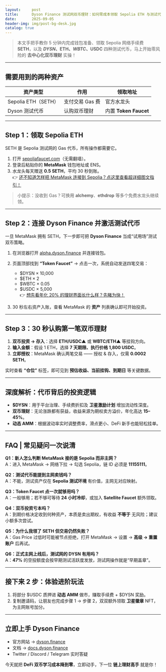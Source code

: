 ```yaml
---
layout:     post
title:      Dyson Finance 测试网双币理财：如何零成本领取 Sepolia ETH 与测试代币
date:       2025-09-05
header-img: img/post-bg-desk.jpg
catalog: true
---
```


> 本文手把手教你 5 分钟内完成钱包准备、领取 Sepolia 网络手续费 **SETH**，以及 **$DYSN、$ETH、$WBTC、$USDC** 四种测试代币，马上开始零风险的 **去中心化双币理财** 实操！

---

## 需要用到的两种资产  
| 资产类型 | 作用 | 领取地址 |
|---------|------|----------|
| Sepolia ETH（SETH） | 支付交易 Gas 费 | 官方水龙头 |
| Dyson 测试代币 | 认购双币理财 | 内置 **Token Faucet** |

---

## Step 1：领取 Sepolia ETH  
SETH 是 Sepolia 测试网的 Gas 代币，所有操作都需要它。

1. 打开 [sepoliafaucet.com](https://sepoliafaucet.com/)（无需翻墙）。  
2. 登录后粘贴你的 **MetaMask** 钱包地址或 ENS。  
3. 水龙头每天赠送 **0.5 SETH**，平均 30 秒到账。  
   👉 [还不知道怎样把 MetaMask 连接到 Sepolia？点这里查看超详细图文指引！](https://okxdog.com/)  

> 小提示：没收到 Gas？可换用 **alchemy**、**ethdrop** 等多个免费水龙头继续领。

---

## Step 2：连接 Dyson Finance 并激活测试代币  
一旦 MetaMask 拥有 SETH，下一步即可把 **Dyson Finance** 当成“试用场”测试双币策略。

1. 在浏览器打开 [alpha.dyson.finance](https://alpha.dyson.finance/dual-investment/deposit) 并连接钱包。  
2. 页面顶部找到 **“Token Faucet”** → 点击一次，系统自动发送四笔交易：  
   - $DYSN × 10,000  
   - $ETH × 2  
   - $WBTC × 0.05  
   - $USDC × 5,000  
   👉 [想先看年化 20% 的理财界面长什么样？先睹为快！](https://okxdog.com/)  

3. 30 秒左右资产入账，查看 MetaMask 的 **资产** 列表确认即可开始投资。

---

## Step 3：30 秒认购第一笔双币理财  
1. **双币投资 → 存入**：选择 **ETH/USDC▲** 或 **WBTC/ETH▲** 等挂钩方向。  
2. **输入金额**：假设 1 ETH，选择 **7 天期限、执行价格 1,800 USDC**。  
3. **立即授权**：MetaMask 确认两笔交易 —— 授权 & 存入，仅需 **0.0002 SETH**。  

实时查看 **“仓位”** 标签，即可见到 **预估收益、当前挂钩、到期日** 等关键数据。

---

## 深度解析：代币背后的投资逻辑  
- **$DYSN**：用于平台治理、手续费折扣及 **卫星激励计划** 增加流动性深度。  
- **双币理财**：无论涨跌都有获益，收益来源为期权卖方溢价，年化高达 **15–45%**。  
- **动态 AMM**：根据波动率实时调整费率，滑点更小、DeFi 新手也能轻松挂单。

---

## FAQ | 常见疑问一次说清

**Q1：新人怎么判断 MetaMask 接的是 Sepolia 而非主网？**  
A：进入 MetaMask → 网络下拉 → 勾选 Sepolia，链 ID 必须是 **11155111**。

**Q2：测试代币能提到主网卖钱吗？**  
A：不能，测试资产仅在 **Sepolia 测试环境** 有价值，主网无对应映射。

**Q3：Token Faucet 点一次就够用吗？**  
A：一般够用；若不够可等待 **24 小时冷却**，或加入 **Satellite Faucet** 额外领取。

**Q4：双币投资亏本吗？**  
A：到期价格决定收到何种资产，本质是卖出期权，有收益 **不等于** 无风险；建议小额多次尝试。

**Q5：为什么我领了 SETH 但交易仍然失败？**  
A：Gas Price 过低时可能被节点拒绝，打开 MetaMask → 设置 → **高级 → 重置账户** 后再试。

**Q6：正式主网上线后，测试网的 DYSN 有用吗？**  
A：**47%** 的空投额度会按早期测试活跃度发放，测试网操作就是“早期盖章”。

---

## 接下来 2 步：体验进阶玩法  
1. 将部分 $USDC 质押进 **动态 AMM** 做市，赚取手续费 + $DYSN 奖励。  
2. 复制邀请码，让朋友也完成步骤 1 → 步骤 2，双双额外领取 **卫星徽章** NFT，为主网账号加分。

---

## 立即上手 Dyson Finance  
- 官方网站 → [dyson.finance](https://dyson.finance/)  
- 文档 → [docs.dyson.finance](https://docs.dyson.finance/)  
- Twitter / Discord / Telegram 实时答疑  

今天就把 **DeFi 双币学习成本降到零**，立即动手，下一位 **链上理财高手** 就是你！